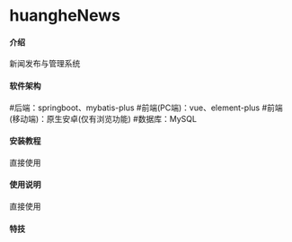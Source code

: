 # huangheNews

#### 介绍
新闻发布与管理系统

#### 软件架构
#后端：springboot、mybatis-plus
#前端(PC端)：vue、element-plus
#前端(移动端)：原生安卓(仅有浏览功能)
#数据库：MySQL

#### 安装教程

直接使用

#### 使用说明

直接使用

#### 特技
